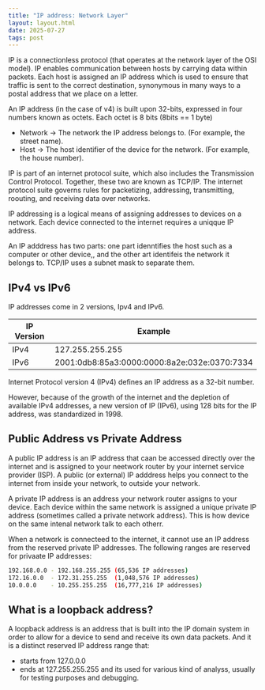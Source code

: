 ```yaml
---
title: "IP address: Network Layer"
layout: layout.html
date: 2025-07-27
tags: post
---
```


IP is a connectionless protocol (that operates at the network layer of the OSI model). IP enables communication between hosts by carrying data within packets. Each host is assigned an IP address which is used to ensure that traffic is sent to the correct destination, synonymous in many ways to a postal address that we place on a letter.

An IP address (in the case of v4) is built upon 32-bits, expressed in four numbers known as octets. Each octet is 8 bits (8bits == 1 byte)
- Network -> The network the IP address belongs to. (For example, the street name).
- Host -> The host identifier of the device for the network. (For example, the house number).

IP is part of an internet protocol suite, which also includes the Transmission Control Protocol. Together, these two are known as TCP/IP. The internet protocol suite governs rules for packetizing, addressing, transmitting, roouting, and receiving data over networks.

IP addressing is a logical means of assigning addresses to devices on a network. Each device connected to the internet requires a uniqque IP address.

An IP adddress has two parts: one part idenntifies the host such as a computer or other device,, and the other art identifeis the network it belongs to. TCP/IP uses a subnet mask to separate them.

## IPv4 vs IPv6
IP addresses come in 2 versions, Ipv4 and IPv6.

| IP Version | Example |
| ---------- | ------- |
| IPv4 | 127.255.255.255 |
| IPv6 | 2001:0db8:85a3:0000:0000:8a2e:032e:0370:7334 |

Internet Protocol version 4 (IPv4) defines an IP address as a 32-bit number.

However, because of the growth of the internet and the depletion of available IPv4 addresses, a new version of IP (IPv6), using 128 bits for the IP address, was standardized in 1998. 

## Public Address vs Private Address

A public IP address is an IP address that caan be accessed directly over the internet and is assigned to your neetwork router by your internet service provider (ISP).
A public (or external) IP adddress helps you connect to the internet from inside your network, to outside your network.

A private IP address is an address your network router assigns to your device. Each device within the same network is assigned a unique private IP address (sometimes called a private network address). This is how device on the same intenal network talk to each otherr.

When a network is connecteed to the internet, it cannot use an IP address from the reserved private IP addresses. The following ranges are reserved for privaate IP addresses:

```bash
192.168.0.0 - 192.168.255.255 (65,536 IP addresses)
172.16.0.0  - 172.31.255.255  (1,048,576 IP addresses)
10.0.0.0    - 10.255.255.255  (16,777,216 IP addresses)
```

## What is a loopback address?
A loopback address is an address that is built into the IP domain system in order to allow for a device to send and receive its own data packets. And it is a distinct reserved IP address range that:
- starts from 127.0.0.0
- ends at 127.255.255.255
and its used for various kind of analyss, usually for testing purposes and debugging.
